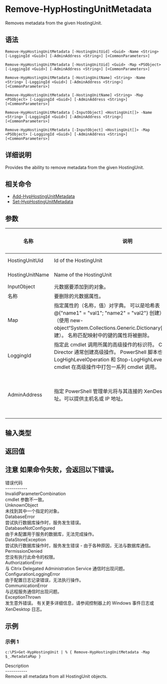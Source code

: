 # Remove-HypHostingUnitMetadata

Removes metadata from the given HostingUnit.

## 语法

    Remove-HypHostingUnitMetadata [-HostingUnitUid] <Guid> -Name <String> [-LoggingId <Guid>] [-AdminAddress <String>] [<CommonParameters>]
    
    Remove-HypHostingUnitMetadata [-HostingUnitUid] <Guid> -Map <PSObject> [-LoggingId <Guid>] [-AdminAddress <String>] [<CommonParameters>]
    
    Remove-HypHostingUnitMetadata [-HostingUnitName] <String> -Name <String> [-LoggingId <Guid>] [-AdminAddress <String>] [<CommonParameters>]
    
    Remove-HypHostingUnitMetadata [-HostingUnitName] <String> -Map <PSObject> [-LoggingId <Guid>] [-AdminAddress <String>] [<CommonParameters>]
    
    Remove-HypHostingUnitMetadata [-InputObject] <HostingUnit[]> -Name <String> [-LoggingId <Guid>] [-AdminAddress <String>] [<CommonParameters>]
    
    Remove-HypHostingUnitMetadata [-InputObject] <HostingUnit[]> -Map <PSObject> [-LoggingId <Guid>] [-AdminAddress <String>] [<CommonParameters>]
    

## 详细说明

Provides the ability to remove metadata from the given HostingUnit.

## 相关命令

- [Add-HypHostingUnitMetadata](Add-HypHostingUnitMetadata.html)
- [Set-HypHostingUnitMetadata](Set-HypHostingUnitMetadata.html)

## 参数

| 名称              | 说明                                                                                                                                                                     | 是否必需？ | 管道输入                           | 默认值                                   |
| --------------- | ---------------------------------------------------------------------------------------------------------------------------------------------------------------------- | ----- | ------------------------------ | ------------------------------------- |
| HostingUnitUid  | Id of the HostingUnit                                                                                                                                                  | true  | true (ByValue, ByPropertyName) |                                       |
| HostingUnitName | Name of the HostingUnit                                                                                                                                                | true  | true (ByValue, ByPropertyName) |                                       |
| InputObject     | 元数据要添加到的对象。                                                                                                                                                            | true  | true (ByValue)                 |                                       |
| 名称              | 要删除的元数据属性。                                                                                                                                                             | true  | false                          |                                       |
| Map             | 指定属性的（名称，值）对字典。 可以是哈希表（使用 @{"name1" = "val1"; "name2" = "val2"} 创建）或字符串字典（使用 new-object“System.Collections.Generic.Dictionary[String,String]”创建）。 名称匹配映射中的键的属性将被删除。    | true  | true (ByValue)                 |                                       |
| LoggingId       | 指定此 cmdlet 调用所属的高级操作的标识符。 Citrix Studio 和 Director 通常创建高级操作。 PowerShell 脚本也可以借助 Start-LogHighLevelOperation 和 Stop-LogHighLevelOperation cmdlet 在高级操作中打包一系列 cmdlet 调用。 | false | false                          |                                       |
| AdminAddress    | 指定 PowerShell 管理单元将与其连接的 XenDesktop 控制器的地址。可以提供主机名或 IP 地址。                                                                                                             | false | false                          | Localhost。一旦有 cmdlet 提供了某个值，此值将变为默认值。 |

## 输入类型

### 

## 返回值

### 

## 注意 如果命令失败，会返回以下错误。  
错误代码  
\---\---\-----  
InvalidParameterCombination  
cmdlet 参数不一致。  
UnknownObject  
未找到其中一个指定的对象。  
DatabaseError  
尝试执行数据库操作时，服务发生错误。  
DatabaseNotConfigured  
由于未配置用于服务的数据库，无法完成操作。  
DataStoreException  
尝试执行数据库操作时，服务发生错误 - 由于各种原因，无法与数据库通信。  
PermissionDenied  
您没有执行此命令的权限。  
AuthorizationError  
与 Citrix Delegated Administration Service 通信时出现问题。  
ConfigurationLoggingError  
由于配置日志记录错误，无法执行操作。  
CommunicationError  
与远程服务通信时出现问题。  
ExceptionThrown  
发生意外错误。 有关更多详细信息，请参阅控制器上的 Windows 事件日志或 XenDesktop 日志。

## 示例

### 示例 1

    c:\PS>Get-HypHostingUnit | % { Remove-HypHostingUnitMetadata -Map $_.MetadataMap }
    

Description  
\---\---\-----  
Remove all metadata from all HostingUnit objects.